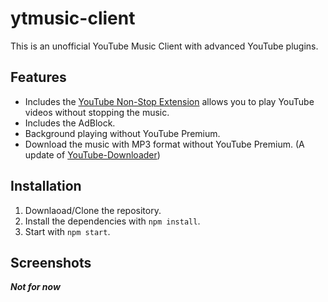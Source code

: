 # ytmusic-client
This is an unofficial YouTube Music Client with advanced YouTube plugins.

## Features

 * Includes the [YouTube Non-Stop Extension](https://github.com/lawfx/YoutubeNonStop) allows you to play YouTube videos without stopping the music.
 * Includes the AdBlock.
 * Background playing without YouTube Premium.
 * Download the music with MP3 format without YouTube Premium. (A update of [YouTube-Downloader](https://github.com/000hen/YouTube-Downloader))

## Installation

 1. Downlaoad/Clone the repository.
 2. Install the dependencies with `npm install`.
 3. Start with `npm start`.

## Screenshots

___Not for now___